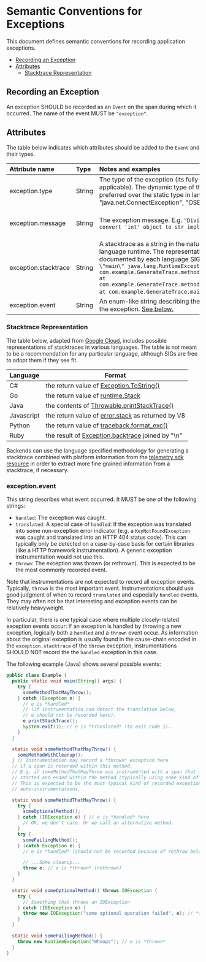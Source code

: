 # Semantic Conventions for Exceptions

This document defines semantic conventions for recording application
exceptions.

<!-- toc -->

- [Recording an Exception](#recording-an-exception)
- [Attributes](#attributes)
  - [Stacktrace Representation](#stacktrace-representation)

<!-- tocstop -->

## Recording an Exception

An exception SHOULD be recorded as an `Event` on the span during which it occurred.
The name of the event MUST be `"exception"`.

## Attributes

The table below indicates which attributes should be added to the `Event` and
their types.

| Attribute name       | Type   | Notes and examples                                                                                                                                                                                                                                                                                                                                                                                                                  | Required?                                                  |
| :------------------- | :----- | :---------------------------------------------------------------------------------------------------------------------------------------------------------------------------------------------------------------------------------------------------------------------------------------------------------------------------------------------------------------------------------------------------------------------------------- | :--------------------------------------------------------- |
| exception.type       | String | The type of the exception (its fully-qualified class name, if applicable). The dynamic type of the exception should be preferred over the static type in languages that support it. E.g. "java.net.ConnectException", "OSError"                                                                                                                                                                                                     | One of `exception.type` or `exception.message` is required |
| exception.message    | String | The exception message. E.g. `"Division by zero"`, `"Can't convert 'int' object to str implicitly"`                                                                                                                                                                                                                                                                                                                                  | One of `exception.type` or `exception.message` is required |
| exception.stacktrace | String | A stacktrace as a string in the natural representation for the language runtime. The representation is to be determined and documented by each language SIG. E.g. `"Exception in thread \"main\" java.lang.RuntimeException: Test exception\n at com.example.GenerateTrace.methodB(GenerateTrace.java:13)\n at com.example.GenerateTrace.methodA(GenerateTrace.java:9)\n at com.example.GenerateTrace.main(GenerateTrace.java:5)"`. | No                                                         |
| exception.event      | String | An enum-like string describing the event that happened with the exception. [See below.](#exception.event) | Yes                                                         |

### Stacktrace Representation

The table below, adapted from [Google Cloud][gcp-error-reporting], includes
possible representations of stacktraces in various languages. The table is not
meant to be a recommendation for any particular language, although SIGs are free
to adopt them if they see fit.

| Language   | Format                                                              |
| ---------- | ------------------------------------------------------------------- |
| C#         | the return value of [Exception.ToString()][csharp-stacktrace]       |
| Go         | the return value of [runtime.Stack][go-stacktrace]                  |
| Java       | the contents of [Throwable.printStackTrace()][java-stacktrace]      |
| Javascript | the return value of [error.stack][js-stacktrace] as returned by V8  |
| Python     | the return value of [traceback.format_exc()][python-stacktrace]     |
| Ruby       | the result of [Exception.backtrace][ruby-stacktrace] joined by "\n" |

Backends can use the language specified methodology for generating a stacktrace
combined with platform information from the
[telemetry sdk resource][telemetry-sdk-resource] in order to extract more fine
grained information from a stacktrace, if necessary.

[gcp-error-reporting]: https://cloud.google.com/error-reporting/reference/rest/v1beta1/projects.events/report
[java-stacktrace]: https://docs.oracle.com/javase/7/docs/api/java/lang/Throwable.html#printStackTrace%28%29
[python-stacktrace]: https://docs.python.org/3/library/traceback.html#traceback.format_exc
[js-stacktrace]: https://v8.dev/docs/stack-trace-api
[ruby-stacktrace]: https://ruby-doc.org/core-2.7.1/Exception.html#method-i-backtrace
[csharp-stacktrace]: https://docs.microsoft.com/en-us/dotnet/api/system.exception.tostring
[go-stacktrace]: https://golang.org/pkg/runtime/debug/#Stack
[telemetry-sdk-resource]: https://github.com/open-telemetry/opentelemetry-specification/tree/master/specification/resource/semantic_conventions#telemetry-sdk

<a name="exception.event"></a>

### exception.event

This string describes what event occurred. It MUST be one of the following strings:

* `handled`: The exception was caught.
* `translated`: A special case of `handled`:
  If the exception was translated into some non-exception error indicator
  (e.g. a `KeyNotFoundException` was caught and translated into an HTTP 404 status code).
  This can typically only be detected on a case-by-case basis for certain libraries
  (like a HTTP framework instrumentation).
  A generic exception instrumentation would not use this.
* `thrown`: The exception was thrown (or rethrown).
  This is expected to be the most commonly recorded event.

Note that instrumentations are not expected to record all exception events.
Typically, `thrown` is the most important event.
Instrumentations should use good judgment of when to record `translated` and especially `handled` events.
They may often not be that interesting and exception events can be relatively heavyweight.

In particular, there is one typical case where multiple closely-related exception events occur:
If an exception is handled by throwing a new exception,
logically both a `handled` and a `thrown` event occur.
As information about the original exception is usually found in the cause-chain
encoded in the `exception.stacktrace` of the `thrown` exception,
instrumentations SHOULD NOT record the the `handled` exception in this case.

The following example (Java) shows several possible events:

```java
public class Example {
  public static void main(String[] args) {
    try {
      someMethodThatMayThrow();
    } catch (Exception e) {
      // e is *handled*
      // (if instrumentation can detect the translation below,
      // e should not be recorded here).
      e.printStackTrace();
      System.exit(1); // e is *translated* (to exit code 1).
    }
  }

  static void someMethodThatMayThrow() {
    someMethodWithCleanup();
  } // Instrumentation may record a *thrown* exception here
  // if a span is recorded within this method.
  // E.g. if someMethodThatMayThrow was instrumented with a span that is both
  // started and ended within the method (typically using some kind of Scope API)
  // This is expected to be the most typical kind of recorded exception for
  // auto-instrumentations.

  static void someMethodThatMayThrow() {
    try {
      someOptionalMethod();
    } catch (IOException e) { // e is *handled* here
      // OK, we don't care. Or we call an alternative method.
    }
    try {
      someFailingMethod();
    } (catch Exception e) {
      // e is *handled* (should not be recorded because of rethrow below)

      // ...Some cleanup...
      throw e; // e is *thrown* (rethrown)
    }
  }

  static void someOptionalMethod() throws IOException {
    try {
      // Something that throws an IOException
    } catch (IOException e) {
      throw new IOException("some optional operation failed", e); // *thrown*
    }
  }

  static void someFailingMethod() {
    throw new RuntimeException("Whoops"); // e is *thrown*
  }
}
```
